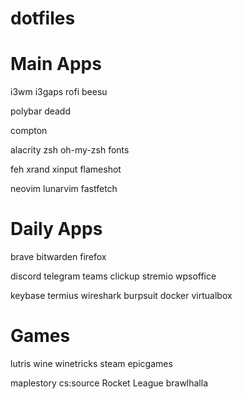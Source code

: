 # dotfiles


# Main Apps

i3wm i3gaps rofi beesu

polybar deadd

compton

alacrity zsh oh-my-zsh fonts

feh xrand xinput flameshot

neovim lunarvim fastfetch


# Daily Apps

brave bitwarden firefox

discord telegram teams clickup stremio wpsoffice

keybase termius wireshark burpsuit docker virtualbox

# Games

lutris wine winetricks steam epicgames

maplestory cs:source Rocket League brawlhalla

 
